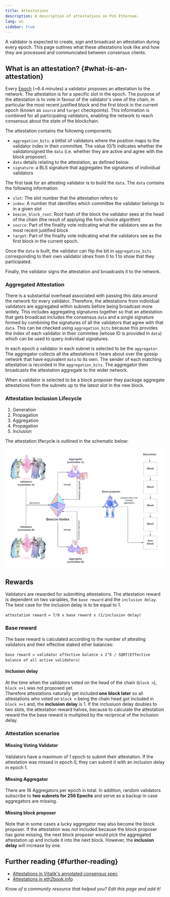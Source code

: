 ```yaml
---
title: Attestations
description: A description of attestations on PoS Ethereum.
lang: en
sidebar: true
---
```


A validator is expected to create, sign and broadcast an attestation during every epoch. This page outlines what these attestations look like and how they are processed and communciated between consensus clients.

## What is an attestation? {#what-is-an-attestation}

Every [Epoch](/glossary/#epoch) (~6.4 minutes) a validator proposes an attestation to the network. The attestation is for a specific slot
in the epoch. The purpose of the attestation is to vote in favour of the validator's view of the chain, in particular the most recent justified block and the first block in the current epoch (known as `source` and `target` checkpoints). This information is combined for all participating validators, enabling the network to reach consensus about the state of the blockchain.

The attestation contains the following components:

- `aggregation_bits`: a bitlist of validators where the position maps to the validator index in their committee. The value (0/1) indicates whether the validatorsigned the `data` (i.e. whether they are active and agree with the block proposer).
- `data` details relating to the attestation, as defined below.
- `signature`: a BLS signature that aggregates the signatures of individual validators

The first task for an attesting validator is to build the `data`. The `data` contains the following information:

- `slot`: The slot number that the attestation refers to
- `index`: A number that identifies which committee the validator belongs to in a given slot
- `beacon_block_root`: Root hash of the block the validator sees at the head of the chain (the result of applying the fork-choice algorithm)
- `source`: Part of the finality vote indicating what the validators see as the most recent justified block
- `target`: Part of the finality vote indicating what the validators see as the first block in the current epoch.

Once the `data` is built, the validator can flip the bit in `aggregation_bits` corresponding to their own validator idnex from 0 to 1 to
show that they participated.

Finally, the validator signs the attestation and broadcasts it to the network.

### Aggregated Attestation

There is a substantial overhead associated with passing this data around the network for every validator. Therefore, the attestations from individual validators are aggregated within subnets before being broadcast more widely. This includes aggregating signatures together so that an attestation that gets broadcast includes the consensus `data` and a single signature formed by combining the signatures
of all the validators that agree with that `data`. This can be checked using `aggregation_bits` because this provides the index of each
validator in their commitee (whose ID is provided in `data`) which can be used to query individual signatures.

In each epoch a validator in each subnet is selected to be the `aggregator`. The aggregator collects all the attestations it hears about over the gossip network that have equivalent `data` to its own. The sender of each matching attestation is recorded in the `aggregation_bits`.
The aggregator then broadcasts the attestation aggregate to the wider network.

When a validator is selected to be a block proposer they package aggregate attestations from the subnets up to the latest slot in the new block.

### Attestation Inclusion Lifecycle

1. Generation
2. Propagation
3. Aggregation
4. Propagation
5. Inclusion

The attestation lifecycle is outlined in the schematic below:

![attestation lifecyle](./attestation_schematic.png)

## Rewards

Validators are rewarded for submitting attestations. The attestation reward is dependent on two variables, the `base reward` and the `inclusion delay`. The best case for the inclusion delay is to be equal to 1.

`attestation reward = 7/8 x base reward x (1/inclusion delay)`

### **Base reward**

The base reward is calculated according to the number of attesting validators and their effective staked ether balances:

`base reward = validator effective balance x 2^6 / SQRT(Effective balance of all active validators)`

#### Inclusion delay

At the time when the validators voted on the head of the chain (`block n`), `block n+1` was not proposed yet.  
Therefore attestations naturally get included **one block later** so all attestations who voted on `block n`
being the chain head got included in `block n+1` and, the **inclusion delay** is 1. If the inclusiuon delay
doubles to two slots, the attestation reward halves, because to calculate the attestation reward the the base
reward is multiplied by the reciprocal of the inclusion delay.

### Attestation scenarios

#### Missing Voting Validator

Validators have a maximum of 1 epoch to submit their attestation. If the attestation was missed in epoch 0, they can submit it with an inclusion delay in epoch 1.

#### Missing Aggregator

There are 16 Aggregators per epoch in total. In addition, random validators subscribe to **two subnets for 256 Epochs** and serve as a backup in case aggregators are missing.

#### Missing block proposer

Note that in some cases a lucky aggregator may also become the block proposer. If the attestation was not included because the block proposer has gone missing, the next block proposer would pick the aggregated attestation up and include it into the next block. However, the **inclusion delay** will increase by one.

## Further reading {#further-reading}

- [Attestations in Vitalik's annotated consensus spec](https://github.com/ethereum/annotated-spec/blob/master/phase0/beacon-chain.md#attestationdata)
- [Attestations in eth2book.info](<[/whitepaper/](https://eth2book.info/altair/annotated-spec/#attestation)>)

_Know of a community resource that helped you? Edit this page and add it!_
